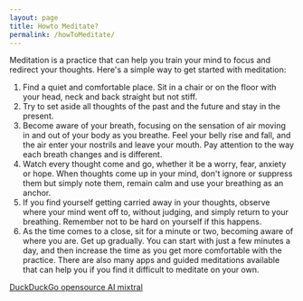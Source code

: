 ```yaml
---
layout: page
title: Howto Meditate?
permalink: /howToMeditate/
---
```



Meditation is a practice that can help you train your mind to focus and redirect your thoughts. Here's a simple way to get started with meditation:
1. Find a quiet and comfortable place. Sit in a chair or on the floor with your head, neck and back straight but not stiff.
2. Try to set aside all thoughts of the past and the future and stay in the present.
3. Become aware of your breath, focusing on the sensation of air moving in and out of your body as you breathe. 
       Feel your belly rise and fall, and the air enter your nostrils and leave your mouth. Pay attention to the way each breath changes and        is different.
4. Watch every thought come and go, whether it be a worry, fear, anxiety or hope. When thoughts come up 
       in your mind, don't ignore or suppress them but simply note them, remain calm and use your breathing as an anchor.
5. If you find yourself getting carried away in your thoughts, observe where your mind went off to, without judging, 
       and simply return to your breathing. Remember not to be hard on yourself if this happens.
6. As the time comes to a close, sit for a minute or two, becoming aware of where you are. Get up gradually.
       You can start with just a few minutes a day, and then increase the time as you get more comfortable with 
       the practice. There are also many apps and guided meditations available that can help you if you find it 
       difficult to meditate on your own.




[DuckDuckGo opensource AI mixtral](https://duckduckgo.com/?q=DuckDuckGo+AI+Chat&ia=chat&duckai=1)

